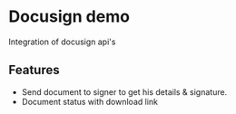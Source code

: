 # Docusign demo

Integration of docusign api's

## Features

- Send document to signer to get his details & signature.
- Document status with download link

